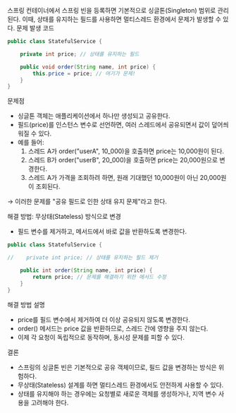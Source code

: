 스프링 컨테이너에서 스프링 빈을 등록하면 기본적으로 싱글톤(Singleton) 범위로 관리된다.
이때, 상태를 유지하는 필드를 사용하면 멀티스레드 환경에서 문제가 발생할 수 있다.
문제 발생 코드

```java
public class StatefulService {

    private int price; // 상태를 유지하는 필드

    public void order(String name, int price) {
        this.price = price; // 여기가 문제!
    }
}
```

문제점
- 싱글톤 객체는 애플리케이션에서 하나만 생성되고 공유한다.
- 필드(price)를 인스턴스 변수로 선언하면, 여러 스레드에서 공유되면서 값이 덮어씌워질 수 있다.
- 예를 들어:
    1. 스레드 A가 order("userA", 10_000)을 호출하면 price는 10,000원이 된다.
    2. 스레드 B가 order("userB", 20_000)을 호출하면 price는 20,000원으로 변경한다.
    3. 스레드 A가 가격을 조회하려 하면, 원래 기대했던 10,000원이 아닌 20,000원이 조회된다.

→ 이러한 문제를 "공유 필드로 인한 상태 유지 문제"라고 한다.

해결 방법: 무상태(Stateless) 방식으로 변경
- 필드 변수를 제거하고, 메서드에서 바로 값을 반환하도록 변경한다.
```java
public class StatefulService {

//    private int price; // 상태를 유지하는 필드 제거

    public int order(String name, int price) {
        return price; // 문제를 해결하기 위한 메서드 수정
    }
}
```

해결 방법 설명
- price를 필드 변수에서 제거하여 더 이상 공유되지 않도록 변경한다.
- order() 메서드는 price 값을 반환하므로, 스레드 간에 영향을 주지 않는다.
- 이제 각 요청이 독립적으로 동작하며, 동시성 문제를 피할 수 있다.

결론
- 스프링의 싱글톤 빈은 기본적으로 공유 객체이므로, 필드 값을 변경하는 방식은 위험하다.
- 무상태(Stateless) 설계를 하면 멀티스레드 환경에서도 안전하게 사용할 수 있다.
- 상태를 유지해야 하는 경우에는 요청별로 새로운 객체를 생성하거나, 지역 변수 사용을 고려해야 한다.

